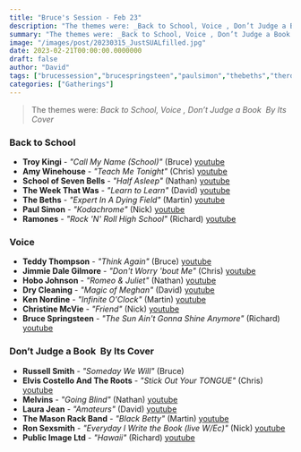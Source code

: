 ```yaml
---
title: "Bruce's Session - Feb 23"
description: "The themes were: _Back to School, Voice , Don’t Judge a Book  By Its Cover_"
summary: "The themes were: _Back to School, Voice , Don’t Judge a Book  By Its Cover_"
image: "/images/post/20230315_JustSUALfilled.jpg"
date: 2023-02-21T00:00:00.0000000
draft: false
author: "David"
tags: ["brucessession","brucespringsteen","paulsimon","thebeths","theroots","troykingi","pil","drycleaning","elviscostello","laurajean","amywinehouse","russellsmith","teddythompson","jimmiedalegilmore","ramones","melvins","kennordine","hobojohnson","ronsexsmith","theweekthatwas","christinemcvie","themasonrackband","schoolofsevenbells"]
categories: ["Gatherings"]
---
```

> The themes were: _Back to School, Voice , Don’t Judge a Book  By Its Cover_
### Back to School
- **Troy Kingi** - _"Call My Name (School)"_ (Bruce) [youtube](https://www.youtube.com/watch?v=kQ8Hu7HIXj8)
- **Amy Winehouse** - _"Teach Me Tonight"_ (Chris) [youtube](https://www.youtube.com/watch?v=uUMNRvopAdM)
- **School of Seven Bells** - _"Half Asleep"_ (Nathan) [youtube](https://www.youtube.com/watch?v=1An2pjS4mKE)
- **The Week That Was** - _"Learn to Learn"_ (David) [youtube](https://www.youtube.com/watch?v=b8GAGyDisJ8)
- **The Beths** - _"Expert In A Dying Field"_ (Martin) [youtube](https://www.youtube.com/watch?v=-KACt6YhOyY)
- **Paul Simon** - _"Kodachrome"_ (Nick) [youtube](https://www.youtube.com/watch?v=8rlDTK6QI-w)
- **Ramones** - _"Rock 'N' Roll High School"_ (Richard) [youtube](https://www.youtube.com/watch?v=oz7KYUkdlvE)
### Voice 
- **Teddy Thompson** - _"Think Again"_ (Bruce) [youtube](https://www.youtube.com/watch?v=qCO0rXJUot0)
- **Jimmie Dale Gilmore** - _"Don't Worry 'bout Me"_ (Chris) [youtube](https://www.youtube.com/watch?v=XwooPoh-InQ)
- **Hobo Johnson** - _"Romeo & Juliet"_ (Nathan) [youtube](https://www.youtube.com/watch?v=JaOabnTaYdA)
- **Dry Cleaning** - _"Magic of Meghan"_ (David) [youtube](https://www.youtube.com/watch?v=FRbpWEXkBic)
- **Ken Nordine** - _"Infinite O'Clock"_ (Martin) [youtube](https://www.youtube.com/watch?v=IXLWKz4J-DI)
- **Christine McVie** - _"Friend"_ (Nick) [youtube](https://www.youtube.com/watch?v=hC3_J6zHV_k)
- **Bruce Springsteen** - _"The Sun Ain't Gonna Shine Anymore"_ (Richard) [youtube](https://www.youtube.com/watch?v=B3ugToQv0c4)
### Don’t Judge a Book  By Its Cover
- **Russell Smith** - _"Someday We Will"_ (Bruce)
- **Elvis Costello And The Roots** - _"Stick Out Your TONGUE"_ (Chris) [youtube](https://www.youtube.com/watch?v=yUMRmu4OZw4)
- **Melvins** - _"Going Blind"_ (Nathan) [youtube](https://www.youtube.com/watch?v=crqpmb_-ke8)
- **Laura Jean** - _"Amateurs"_ (David) [youtube](https://www.youtube.com/watch?v=EuFXyt50smY)
- **The Mason Rack Band** - _"Black Betty"_ (Martin) [youtube](https://www.youtube.com/watch?v=JJvd3vzJNDc)
- **Ron Sexsmith** - _"Everyday I Write the Book (live W/Ec)"_ (Nick) [youtube](https://www.youtube.com/watch?v=QGAcjbHQEW8)
- **Public Image Ltd** - _"Hawaii"_ (Richard) [youtube](https://www.youtube.com/watch?v=HURFlF8CyV8)
